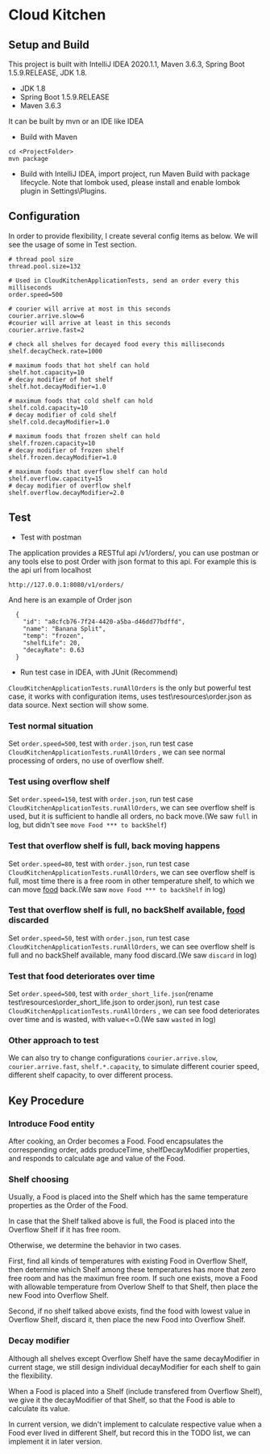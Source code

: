 # Cloud Kitchen

## Setup and Build
This project is built with IntelliJ IDEA 2020.1.1, Maven 3.6.3, Spring Boot 1.5.9.RELEASE, JDK 1.8.
- JDK 1.8
- Spring Boot 1.5.9.RELEASE
- Maven 3.6.3

It can be built by mvn or an IDE like IDEA
- Build with Maven
```
cd <ProjectFolder>
mvn package
```
- Build with IntelliJ IDEA, import project, run Maven Build with package lifecycle. Note that lombok used, please install and enable lombok plugin in Settings\Plugins.

## Configuration
In order to provide flexibility, I create several config items as below. We will see the usage of some in Test section.
````
# thread pool size
thread.pool.size=132

# Used in CloudKitchenApplicationTests, send an order every this milliseconds
order.speed=500

# courier will arrive at most in this seconds
courier.arrive.slow=6
#courier will arrive at least in this seconds
courier.arrive.fast=2

# check all shelves for decayed food every this milliseconds
shelf.decayCheck.rate=1000

# maximum foods that hot shelf can hold
shelf.hot.capacity=10
# decay modifier of hot shelf
shelf.hot.decayModifier=1.0

# maximum foods that cold shelf can hold
shelf.cold.capacity=10
# decay modifier of cold shelf
shelf.cold.decayModifier=1.0

# maximum foods that frozen shelf can hold
shelf.frozen.capacity=10
# decay modifier of frozen shelf
shelf.frozen.decayModifier=1.0

# maximum foods that overflow shelf can hold
shelf.overflow.capacity=15
# decay modifier of overflow shelf
shelf.overflow.decayModifier=2.0
````

## Test
- Test with postman

The application provides a RESTful api /v1/orders/, you can use postman or any tools else to post Order with json format to this api. For example this is the api url from localhost
```
http://127.0.0.1:8080/v1/orders/
```
And here is an example of Order json
```
  {
    "id": "a8cfcb76-7f24-4420-a5ba-d46dd77bdffd",
    "name": "Banana Split",
    "temp": "frozen",
    "shelfLife": 20,
    "decayRate": 0.63
  }
```
- Run test case in IDEA, with JUnit (Recommend)

`CloudKitchenApplicationTests.runAllOrders` is the only but powerful test case, it works with configuration items, uses test\resources\order.json as data source. Next section will show some.
### Test normal situation
Set `order.speed=500`, test with `order.json`, run test case `CloudKitchenApplicationTests.runAllOrders` , we can see normal processing of orders, no use of overflow shelf.
### Test using overflow shelf
Set `order.speed=150`, test with `order.json`, run test case `CloudKitchenApplicationTests.runAllOrders`, we can see overflow shelf is used, but it is sufficient to handle all orders, no back move.(We saw `full` in log, but didn't see `move Food *** to backShelf`)
### Test that overflow shelf is full, back moving happens
Set `order.speed=80`, test with `order.json`, run test case `CloudKitchenApplicationTests.runAllOrders`, we can see overflow shelf is full, most time there is a free room in other temperature shelf, to which we can move [food](#food) back.(We saw `move Food *** to backShelf` in log)
### Test that overflow shelf is full, no backShelf available, [food](#food) discarded
Set `order.speed=50`, test with `order.json`, run test case `CloudKitchenApplicationTests.runAllOrders`, we can see overflow shelf is full and no backShelf available, many food discard.(We saw `discard` in log)
### Test that food deteriorates over time
Set `order.speed=500`, test with `order_short_life.json`(rename test\resources\order_short_life.json to order.json), run test case `CloudKitchenApplicationTests.runAllOrders` , we can see food deteriorates over time and is wasted, with value<=0.(We saw `wasted` in log)
### Other approach to test
We can also try to change configurations `courier.arrive.slow`, `courier.arrive.fast`, `shelf.*.capacity`, to simulate different courier speed, different shelf capacity, to over different process.


## Key Procedure

### <a name="food">Introduce Food entity</a>
After cooking, an Order becomes a Food. Food encapsulates the correspending order, adds produceTime, shelfDecayModifier properties, and responds to calculate age and value of the Food.

### Shelf choosing
Usually, a Food is placed into the Shelf which has the same temperature properties as the Order of the Food.

In case that the Shelf talked above is full, the Food is placed into the Overflow Shelf if it has free room.

Otherwise, we determine the behavior in two cases.

First, find all kinds of temperatures with existing Food in Overflow Shelf, then determine which Shelf among these temperatures has more that zero free room and has the maximun free room. If such one exists, move a Food with allowable temperature from Overlow Shelf to that Shelf, then place the new Food into Overflow Shelf.

Second, if no shelf talked above exists, find the food with lowest value in Overflow Shelf, discard it, then place the new Food into Overflow Shelf.

### Decay modifier
Although all shelves except Overflow Shelf have the same decayModifier in current stage, we still design individual decayModifier for each shelf to gain the flexibility.

When a Food is placed into a Shelf (include transfered from Overflow Shelf), we give it the decayModifier of that Shelf, so that the Food is able to calculate its value.

In current version, we didn't implement to calculate respective value when a Food ever lived in different Shelf, but record this in the TODO list, we can implement it in later version.
